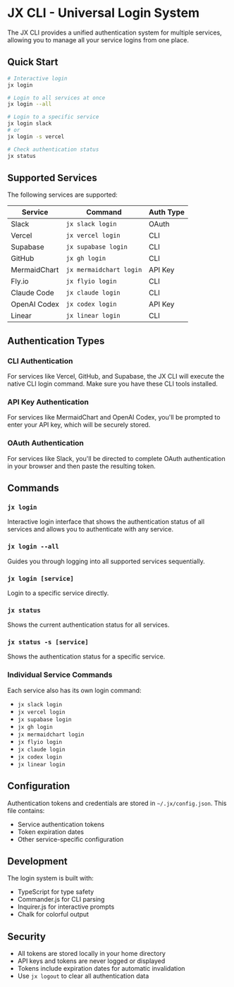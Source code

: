 # JX CLI - Universal Login System

The JX CLI provides a unified authentication system for multiple services, allowing you to manage all your service logins from one place.

## Quick Start

```bash
# Interactive login
jx login

# Login to all services at once
jx login --all

# Login to a specific service
jx login slack
# or
jx login -s vercel

# Check authentication status
jx status
```

## Supported Services

The following services are supported:

| Service | Command | Auth Type |
|---------|---------|-----------|
| Slack | `jx slack login` | OAuth |
| Vercel | `jx vercel login` | CLI |
| Supabase | `jx supabase login` | CLI |
| GitHub | `jx gh login` | CLI |
| MermaidChart | `jx mermaidchart login` | API Key |
| Fly.io | `jx flyio login` | CLI |
| Claude Code | `jx claude login` | CLI |
| OpenAI Codex | `jx codex login` | API Key |
| Linear | `jx linear login` | CLI |

## Authentication Types

### CLI Authentication
For services like Vercel, GitHub, and Supabase, the JX CLI will execute the native CLI login command. Make sure you have these CLI tools installed.

### API Key Authentication
For services like MermaidChart and OpenAI Codex, you'll be prompted to enter your API key, which will be securely stored.

### OAuth Authentication
For services like Slack, you'll be directed to complete OAuth authentication in your browser and then paste the resulting token.

## Commands

### `jx login`
Interactive login interface that shows the authentication status of all services and allows you to authenticate with any service.

### `jx login --all`
Guides you through logging into all supported services sequentially.

### `jx login [service]`
Login to a specific service directly.

### `jx status`
Shows the current authentication status for all services.

### `jx status -s [service]`
Shows the authentication status for a specific service.

### Individual Service Commands
Each service also has its own login command:
- `jx slack login`
- `jx vercel login`
- `jx supabase login`
- `jx gh login`
- `jx mermaidchart login`
- `jx flyio login`
- `jx claude login`
- `jx codex login`
- `jx linear login`

## Configuration

Authentication tokens and credentials are stored in `~/.jx/config.json`. This file contains:
- Service authentication tokens
- Token expiration dates
- Other service-specific configuration

## Development

The login system is built with:
- TypeScript for type safety
- Commander.js for CLI parsing
- Inquirer.js for interactive prompts
- Chalk for colorful output

## Security

- All tokens are stored locally in your home directory
- API keys and tokens are never logged or displayed
- Tokens include expiration dates for automatic invalidation
- Use `jx logout` to clear all authentication data

